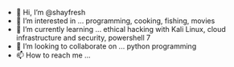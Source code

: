 - 👋 Hi, I’m @shayfresh
- 👀 I’m interested in ... programming, cooking, fishing, movies
- 🌱 I’m currently learning ... ethical hacking with Kali Linux, cloud infrastructure and security, powershell 7
- 💞️ I’m looking to collaborate on ... python programming
- 📫 How to reach me ...

<!---
shayfresh/shayfresh is a ✨ special ✨ repository because its `README.md` (this file) appears on your GitHub profile.
You can click the Preview link to take a look at your changes.
--->

